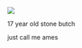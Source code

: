 ![](https://64.media.tumblr.com/c4343dc3d304ec88b7c6eec6f61caaa1/2491c7d5126e86d2-f3/s540x810/5f00204567acc3e3ec00174acdf65c0851a67d9d.gifv)

17 year old stone butch

just call me ames
